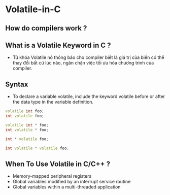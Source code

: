 # Volatile-in-C

## How do compilers work ?

## What is a Volatile Keyword in C ?
- Từ khóa Volatile nó thông báo cho compiler biết là giá trị của biến có thể thay đổi bất cứ lúc nào, ngăn chặn việc tối ưu hóa chương trình của compiler.

## Syntax
- To declare a variable volatile, include the keyword volatile before or after the data type in the variable definition.
~~~cpp
volatile int foo;
int volatile foo;

volatile int * foo;
int volatile * foo;

int * volatile foo;

int volatile * volatile foo;
~~~

## When To Use Volatile in C/C++ ?
- Memory-mapped peripheral registers
- Global variables modified by an interrupt service routine
- Global variables within a multi-threaded application
